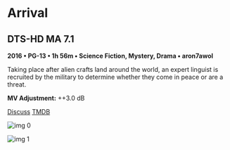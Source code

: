 # Arrival

## DTS-HD MA 7.1

**2016 • PG-13 • 1h 56m • Science Fiction, Mystery, Drama • aron7awol**

Taking place after alien crafts land around the world, an expert linguist is recruited by the military to determine whether they come in peace or are a threat.

**MV Adjustment:** ++3.0 dB

[Discuss](https://www.avsforum.com/threads/bass-eq-for-filtered-movies.2995212/post-56759308)  [TMDB](329865)

![img 0](https://i.imgur.com/dL0DMpk.jpg)

![img 1](https://i.imgur.com/e1Xbbeh.png)

